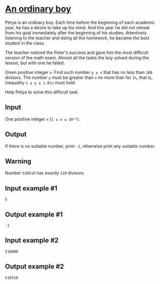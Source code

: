 # [An ordinary boy](https://www.e-olymp.com/en/problems/7792)
Petya is an ordinary boy. Each time before the beginning of each academic year, he has a desire to take up his mind. And this year he did not retreat from his goal immediately after the beginning of his studies. Attentively listening to the teacher and doing all the homework, he became the best student in the class.

The teacher noticed the Peter's success and gave him the most difficult version of the math exam. Almost all the tasks the boy solved during the lesson, but with one he failed.

Given positive integer `x`. Find such number `y ≥ x` that has no less than `100` divisors. The number `y` must be greater than `x` no more than for `1%`, that is, inequality `x ≤ y ≤ 1.01x` must hold.

Help Petya to solve this difficult task.

## Input
One positive integer `x` (`1 ≤ x ≤ 10¹⁶`).

## Output
If there is no suitable number, print `-1`, otherwise print any suitable number.

## Warning
Number `510510` has exactly `128` divisors.

## Input example #1
```
5
```

## Output example #1
```
-1
```

## Input example #2
```
510000
```

## Output example #2
```
510510
```
